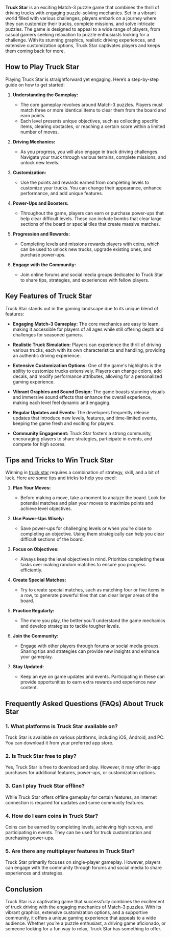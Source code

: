 <p><strong>Truck Star</strong> is an exciting Match-3 puzzle game that combines the thrill of driving trucks with engaging puzzle-solving mechanics. Set in a vibrant world filled with various challenges, players embark on a journey where they can customize their trucks, complete missions, and solve intricate puzzles. The game is designed to appeal to a wide range of players, from casual gamers seeking relaxation to puzzle enthusiasts looking for a challenge. With its stunning graphics, realistic driving experiences, and extensive customization options, Truck Star captivates players and keeps them coming back for more.</p>
<h2>How to Play Truck Star</h2>
<p>Playing Truck Star is straightforward yet engaging. Here&rsquo;s a step-by-step guide on how to get started:</p>
<ol>
<li>
<p><strong>Understanding the Gameplay:</strong></p>
<ul>
<li>The core gameplay revolves around Match-3 puzzles. Players must match three or more identical items to clear them from the board and earn points.</li>
<li>Each level presents unique objectives, such as collecting specific items, clearing obstacles, or reaching a certain score within a limited number of moves.</li>
</ul>
</li>
<li>
<p><strong>Driving Mechanics:</strong></p>
<ul>
<li>As you progress, you will also engage in truck driving challenges. Navigate your truck through various terrains, complete missions, and unlock new levels.</li>
</ul>
</li>
<li>
<p><strong>Customization:</strong></p>
<ul>
<li>Use the points and rewards earned from completing levels to customize your trucks. You can change their appearance, enhance performance, and add unique features.</li>
</ul>
</li>
<li>
<p><strong>Power-Ups and Boosters:</strong></p>
<ul>
<li>Throughout the game, players can earn or purchase power-ups that help clear difficult levels. These can include bombs that clear large sections of the board or special tiles that create massive matches.</li>
</ul>
</li>
<li>
<p><strong>Progression and Rewards:</strong></p>
<ul>
<li>Completing levels and missions rewards players with coins, which can be used to unlock new trucks, upgrade existing ones, and purchase power-ups.</li>
</ul>
</li>
<li>
<p><strong>Engage with the Community:</strong></p>
<ul>
<li>Join online forums and social media groups dedicated to Truck Star to share tips, strategies, and experiences with fellow players.</li>
</ul>
</li>
</ol>
<h2>Key Features of Truck Star</h2>
<p>Truck Star stands out in the gaming landscape due to its unique blend of features:</p>
<ul>
<li>
<p><strong>Engaging Match-3 Gameplay:</strong> The core mechanics are easy to learn, making it accessible for players of all ages while still offering depth and challenges for seasoned gamers.</p>
</li>
<li>
<p><strong>Realistic Truck Simulation:</strong> Players can experience the thrill of driving various trucks, each with its own characteristics and handling, providing an authentic driving experience.</p>
</li>
<li>
<p><strong>Extensive Customization Options:</strong> One of the game's highlights is the ability to customize trucks extensively. Players can change colors, add decals, and modify performance attributes, allowing for a personalized gaming experience.</p>
</li>
<li>
<p><strong>Vibrant Graphics and Sound Design:</strong> The game boasts stunning visuals and immersive sound effects that enhance the overall experience, making each level feel dynamic and engaging.</p>
</li>
<li>
<p><strong>Regular Updates and Events:</strong> The developers frequently release updates that introduce new levels, features, and time-limited events, keeping the game fresh and exciting for players.</p>
</li>
<li>
<p><strong>Community Engagement:</strong> Truck Star fosters a strong community, encouraging players to share strategies, participate in events, and compete for high scores.</p>
</li>
</ul>
<h2>Tips and Tricks to Win Truck Star</h2>
<p>Winning in&nbsp;<a href="https://escaperoad2.org/truck-star">truck star</a> requires a combination of strategy, skill, and a bit of luck. Here are some tips and tricks to help you excel:</p>
<ol>
<li>
<p><strong>Plan Your Moves:</strong></p>
<ul>
<li>Before making a move, take a moment to analyze the board. Look for potential matches and plan your moves to maximize points and achieve level objectives.</li>
</ul>
</li>
<li>
<p><strong>Use Power-Ups Wisely:</strong></p>
<ul>
<li>Save power-ups for challenging levels or when you&rsquo;re close to completing an objective. Using them strategically can help you clear difficult sections of the board.</li>
</ul>
</li>
<li>
<p><strong>Focus on Objectives:</strong></p>
<ul>
<li>Always keep the level objectives in mind. Prioritize completing these tasks over making random matches to ensure you progress efficiently.</li>
</ul>
</li>
<li>
<p><strong>Create Special Matches:</strong></p>
<ul>
<li>Try to create special matches, such as matching four or five items in a row, to generate powerful tiles that can clear larger areas of the board.</li>
</ul>
</li>
<li>
<p><strong>Practice Regularly:</strong></p>
<ul>
<li>The more you play, the better you&rsquo;ll understand the game mechanics and develop strategies to tackle tougher levels.</li>
</ul>
</li>
<li>
<p><strong>Join the Community:</strong></p>
<ul>
<li>Engage with other players through forums or social media groups. Sharing tips and strategies can provide new insights and enhance your gameplay.</li>
</ul>
</li>
<li>
<p><strong>Stay Updated:</strong></p>
<ul>
<li>Keep an eye on game updates and events. Participating in these can provide opportunities to earn extra rewards and experience new content.</li>
</ul>
</li>
</ol>
<h2>Frequently Asked Questions (FAQs) About Truck Star</h2>
<h3>1.&nbsp;<strong>What platforms is Truck Star available on?</strong></h3>
<p>Truck Star is available on various platforms, including iOS, Android, and PC. You can download it from your preferred app store.</p>
<h3>2.&nbsp;<strong>Is Truck Star free to play?</strong></h3>
<p>Yes, Truck Star is free to download and play. However, it may offer in-app purchases for additional features, power-ups, or customization options.</p>
<h3>3.&nbsp;<strong>Can I play Truck Star offline?</strong></h3>
<p>While Truck Star offers offline gameplay for certain features, an internet connection is required for updates and some community features.</p>
<h3>4.&nbsp;<strong>How do I earn coins in Truck Star?</strong></h3>
<p>Coins can be earned by completing levels, achieving high scores, and participating in events. They can be used for truck customization and purchasing power-ups.</p>
<h3>5.&nbsp;<strong>Are there any multiplayer features in Truck Star?</strong></h3>
<p>Truck Star primarily focuses on single-player gameplay. However, players can engage with the community through forums and social media to share experiences and strategies.</p>
<h2>Conclusion</h2>
<p>Truck Star is a captivating game that successfully combines the excitement of truck driving with the engaging mechanics of Match-3 puzzles. With its vibrant graphics, extensive customization options, and a supportive community, it offers a unique gaming experience that appeals to a wide audience. Whether you&rsquo;re a puzzle enthusiast, a driving game aficionado, or someone looking for a fun way to relax, Truck Star has something to offer.</p>
